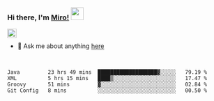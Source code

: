### Hi there, I'm [Miro!](https://castariva18.github.io/)  <img src="https://github.com/TheDudeThatCode/TheDudeThatCode/blob/master/Assets/Hi.gif" width="29px">

<a href="https://discord.gg/bhPzjwR">
  <img align="left" alt="Clown Discord" width="21px" src="https://cdn4.iconfinder.com/data/icons/logos-and-brands/512/91_Discord_logo_logos-512.png" />
</a>

<br />

- 💬 Ask me about anything [here](https://github.com/castariva18/castariva18/issues)

<br />

<!--START_SECTION:waka-->
```text
Java         23 hrs 49 mins  ███████████████████▓░░░░░   79.19 % 
XML          5 hrs 15 mins   ████▒░░░░░░░░░░░░░░░░░░░░   17.47 % 
Groovy       51 mins         ▓░░░░░░░░░░░░░░░░░░░░░░░░   02.84 % 
Git Config   8 mins          ░░░░░░░░░░░░░░░░░░░░░░░░░   00.50 % 
```
<!--END_SECTION:waka-->
